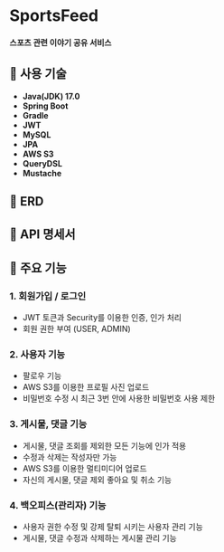 # SportsFeed
#### 스포츠 관련 이야기 공유 서비스

## 💾 사용 기술
- **Java(JDK) 17.0**
- **Spring Boot**
- **Gradle**
- **JWT**
- **MySQL**
- **JPA**
- **AWS S3**
- **QueryDSL**
- **Mustache**

## 📝 ERD

## 📝 API 명세서

## 🔶 주요 기능
### 1. 회원가입 / 로그인
- JWT 토큰과 Security를 이용한 인증, 인가 처리
- 회원 권한 부여 (USER, ADMIN)

### 2. 사용자 기능
- 팔로우 기능
- AWS S3를 이용한 프로필 사진 업로드
- 비밀번호 수정 시 최근 3번 안에 사용한 비밀번호 사용 제한

### 3. 게시물, 댓글 기능
- 게시물, 댓글 조회를 제외한 모든 기능에 인가 적용
- 수정과 삭제는 작성자만 가능
- AWS S3를 이용한 멀티미디어 업로드
- 자신의 게시물, 댓글 제외 좋아요 및 취소 기능

### 4. 백오피스(관리자) 기능
- 사용자 권한 수정 및 강제 탈퇴 시키는 사용자 관리 기능
- 게시물, 댓글 수정과 삭제하는 게시물 관리 기능
